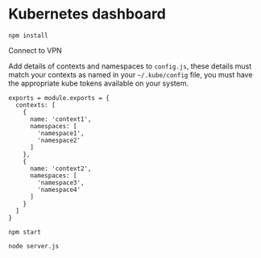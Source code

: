 # Kubernetes dashboard #

`npm install`

Connect to VPN

Add details of contexts and namespaces to `config.js`, these details must match your contexts as named in your `~/.kube/config` file, you must have the appropriate kube tokens available on your system.

```
exports = module.exports = {
  contexts: [
    {
      name: 'context1',
      namespaces: [
        'namespace1',
        'namespace2'
      ]
    },
    {
      name: 'context2',
      namespaces: [
        'namespace3',
        'namespace4'
      ]
    }
  ]
}
```

`npm start`

`node server.js`